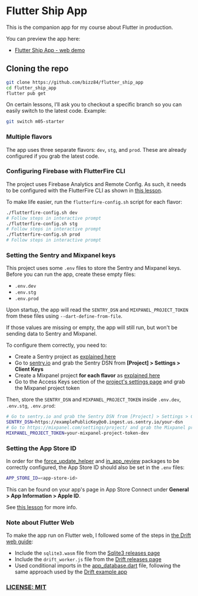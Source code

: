 # Flutter Ship App

This is the companion app for my course about Flutter in production.

You can preview the app here:

- [Flutter Ship App - web demo](https://bizz84.github.io/flutter_ship_app_web/)

## Cloning the repo

```zsh
git clone https://github.com/bizz84/flutter_ship_app
cd flutter_ship_app
flutter pub get
```

On certain lessons, I’ll ask you to checkout a specific branch so you can easily switch to the latest code. Example:

```zsh
git switch m05-starter
```

### Multiple flavors

The app uses three separate flavors: `dev`, `stg`, and `prod`. These are already configured if you grab the latest code.

### Configuring Firebase with FlutterFire CLI

The project uses Firebase Analytics and Remote Config. As such, it needs to be configured with the FlutterFire CLI as shown in [this lesson](https://pro.codewithandrea.com/flutter-in-production/03-flavors/16-firebase-setup-flutterfire-cli).

To make life easier, run the `flutterfire-config.sh` script for each flavor:

```zsh
./flutterfire-config.sh dev
# Follow steps in interactive prompt
./flutterfire-config.sh stg
# Follow steps in interactive prompt
./flutterfire-config.sh prod
# Follow steps in interactive prompt
```

### Setting the Sentry and Mixpanel keys

This project uses some `.env` files to store the Sentry and Mixpanel keys. Before you can run the app, create these empty files:

- `.env.dev`
- `.env.stg`
- `.env.prod`

Upon startup, the app will read the `SENTRY_DSN` and `MIXPANEL_PROJECT_TOKEN` from these files using `--dart-define-from-file`.

If those values are missing or empty, the app will still run, but won't be sending data to Sentry and Mixpanel.

To configure them correctly, you need to:

- Create a Sentry project as [explained here](https://pro.codewithandrea.com/flutter-in-production/04-error-monitoring/03-sentry-installation)
- Go to [sentry.io](https://sentry.io/) and grab the Sentry DSN from **[Project] > Settings > Client Keys**
- Create a Mixpanel project **for each flavor** as [explained here](https://pro.codewithandrea.com/flutter-in-production/05-analytics/11-mixpanel-project-setup)
- Go to the Access Keys section of the [project's settings page](https://mixpanel.com/settings/project/) and grab the Mixpanel project token

Then, store the `SENTRY_DSN` and `MIXPANEL_PROJECT_TOKEN` inside `.env.dev`, `.env.stg`, `.env.prod`:

```zsh
# Go to sentry.io and grab the Sentry DSN from [Project] > Settings > Client Keys
SENTRY_DSN=https://examplePublicKey@o0.ingest.us.sentry.io/your-dsn
# Go to https://mixpanel.com/settings/project/ and grab the Mixpanel project token from the Access Keys section
MIXPANEL_PROJECT_TOKEN=your-mixpanel-project-token-dev
```

### Setting the App Store ID

In order for the [force_update_helper](https://pub.dev/packages/force_update_helper) and [in_app_review](https://pub.dev/packages/in_app_review) packages to be correctly configured, the App Store ID should also be set in the `.env` files:

```zsh
APP_STORE_ID=<app-store-id>
```

This can be found on your app's page in App Store Connect under **General > App Information > Apple ID**.

See [this lesson](https://pro.codewithandrea.com/flutter-in-production/06-force-update/04-force-update-helper-package) for more info.

### Note about Flutter Web

To make the app run on Flutter web, I followed some of the steps in [the Drift web guide](https://drift.simonbinder.eu/web/):

- Include the `sqlite3.wasm` file from the [Sqlite3 releases page](https://github.com/simolus3/sqlite3.dart/releases)
- Include the `drift_worker.js` file from the [Drift releases page](https://github.com/simolus3/drift/releases)
- Used conditional imports in the [app_database.dart](lib/src/data/app_database.dart) file, following the same approach used by the [Drift example app](https://github.com/simolus3/drift/tree/develop/examples/app)

### [LICENSE: MIT](LICENSE.md)